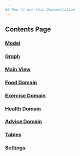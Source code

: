 ```yaml
---
## How to use this Documentation
---
```

## Contents Page
### [Model](https://danwells96.github.io/ARISES/Model.html)

### [Graph](https://danwells96.github.io/ARISES/Graph.html)

### [Main View](https://danwells96.github.io/ARISES/Main%20View.html)

### [Food Domain](https://danwells96.github.io/ARISES/Food%20Domain.html)

### [Exercise Domain](https://danwells96.github.io/ARISES/Exercise%20Domain.html)

### [Health Domain](https://danwells96.github.io/ARISES/Health%20Domain.html)

### [Advice Domain](https://danwells96.github.io/ARISES/Advice%20Domain.html)

### [Tables](https://danwells96.github.io/ARISES/Tables.html)

### [Settings](https://danwells96.github.io/ARISES/Settings.html)


